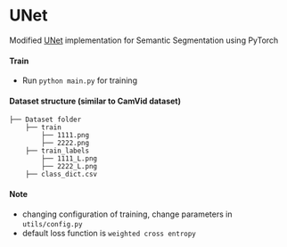 # UNet

Modified [UNet](https://arxiv.org/abs/1505.04597) implementation for Semantic Segmentation using PyTorch

#### Train
* Run `python main.py` for training

#### Dataset structure (similar to CamVid dataset)
    ├── Dataset folder 
        ├── train
            ├── 1111.png
            ├── 2222.png
        ├── train_labels
            ├── 1111_L.png
            ├── 2222_L.png
        ├── class_dict.csv
 
#### Note
* changing configuration of training, change parameters in `utils/config.py`
* default loss function is `weighted cross entropy`
